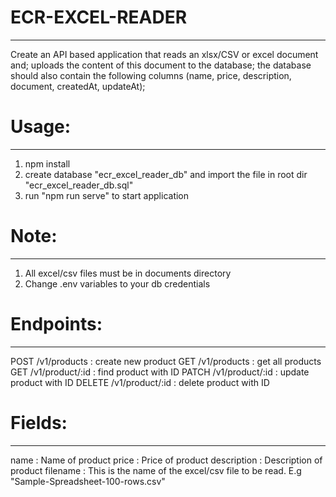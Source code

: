 # ECR-EXCEL-READER
__________________________________

Create  an API based application that reads an xlsx/CSV or excel document and;
uploads the content of this document to the database;
the database should also contain the following columns (name, price, description, document, createdAt, updateAt);

<!-- requirements;
1. Node.Js
2. Express.Js
3. MySQL

Note;
1. Review would be on code structure and everything OOP. -->

# Usage:
__________________________________
1. npm install
2. create database "ecr_excel_reader_db" and import the file in root dir "ecr_excel_reader_db.sql"
3. run "npm run serve" to start application


# Note:
__________________________________
1. All excel/csv files must be in documents directory
2. Change .env variables to your db credentials


# Endpoints:
__________________________________
POST /v1/products       : create new product
GET /v1/products        : get all products
GET /v1/product/:id     : find product with ID
PATCH /v1/product/:id   : update product with ID
DELETE /v1/product/:id  : delete product with ID


# Fields:
__________________________________
name        : Name of product
price       : Price of product
description : Description of product
filename    : This is the name of the excel/csv file to be read. E.g "Sample-Spreadsheet-100-rows.csv"